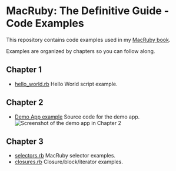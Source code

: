 # MacRuby: The Definitive Guide - Code Examples

This repository contains code examples used in my [MacRuby book](http://oreilly.com/catalog/0636920000723).

Examples are organized by chapters so you can follow along.

## Chapter 1

* [hello_world.rb](http://github.com/mattetti/MacRuby--The-Definitive-Guide/blob/master/chapter_1/hello_world.rb) Hello World script example.

## Chapter 2

* [Demo App example](http://github.com/mattetti/MacRuby--The-Definitive-Guide/blob/master/chapter_2/demo_app.zip) Source code for the demo app.
![Screenshot of the demo app in Chapter 2](http://github.com/mattetti/MacRuby--The-Definitive-Guide/blob/master/chapter_2/demo-app-1.png "MacRuby Demo App - Chapter 2")

## Chapter 3

* [selectors.rb](http://github.com/mattetti/MacRuby--The-Definitive-Guide/blob/master/chapter_2/selectors.rb) MacRuby selector examples.
* [closures.rb](http://github.com/mattetti/MacRuby--The-Definitive-Guide/blob/master/chapter_2/closures.rb) Closure/block/iterator examples.